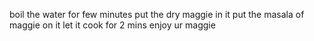 boil the water for few minutes
put the dry maggie in it
put the masala of maggie on it
let it cook for 2 mins
enjoy ur maggie